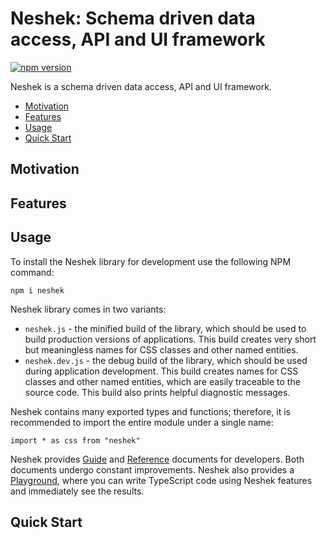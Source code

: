 # Neshek: Schema driven data access, API and UI framework

[![npm version](https://badge.fury.io/js/neshek.svg)](https://badge.fury.io/js/neshek)

Neshek is a schema driven data access, API and UI framework.

* [Motivation](#motivation)
* [Features](#features)
* [Usage](#usage)
* [Quick Start](#quick-start)

## Motivation

## Features

## Usage
To install the Neshek library for development use the following NPM command:

```shell
npm i neshek
```

Neshek library comes in two variants:

- `neshek.js` - the minified build of the library, which should be used to build production versions of applications. This build creates very short but meaningless names for CSS classes and other named entities.
- `neshek.dev.js` - the debug build of the library, which should be used during application development. This build creates names for CSS classes and other named entities, which are easily traceable to the source code. This build also prints helpful diagnostic messages.

Neshek contains many exported types and functions; therefore, it is recommended to import the entire module under a single name:

```tsx
import * as css from "neshek"
```

Neshek provides [Guide](https://www.neshek.com/guide/introduction.html) and [Reference](https://www.neshek.com/typedoc.html) documents for developers. Both documents undergo constant improvements. Neshek also provides a [Playground](https://www.neshek.com/demo/neshek/playground.html), where you can write TypeScript code using Neshek features and immediately see the results.

## Quick Start
